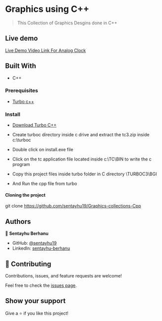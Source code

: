 
# Graphics using C++

> This Collection of Graphics Desgins done in C++

<!-- ![Graphics (20)](https://github.com/sentayhu19/graphics) -->

## Live demo

 [Live Demo Video Link For Analog Clock](https://www.youtube.com/watch?v=Py_jMt_f2wU&t=307s) 

## Built With

- C++

### Prerequisites

- <a href="https://turbo-c.soft32.com/free-download/?nc&dm=3"> Turbo c++ </a>

### Install

- <a href="https://turbo-c.soft32.com/free-download/?nc&dm=3">Download Turbo C++ </a>

- Create turboc directory inside c drive and extract the tc3.zip inside c:\turboc

- Double click on install.exe file

- Click on the tc application file located inside c:\TC\BIN to write the c program

- Copy this project files inside turbo folder in C directory \\TURBOC3\\BGI

- And Run the cpp file from turbo


#### Cloning the project

git clone https://github.com/sentayhu19/Graphics-collections-Cpp <Your-Build-Directory>



## Authors

👤 **Sentayhu Berhanu**

- GitHub: [@sentayhu19](https://github.com/sentayhu19)
- LinkedIn: [sentayhu-berhanu](https://www.linkedin.com/in/sentayhu-berhanu-6376579a/)



## 🤝 Contributing

Contributions, issues, and feature requests are welcome!

Feel free to check the [issues page]( https://github.com/sentayhu19/Graphics-collections-Cpp/issues).

## Show your support

Give a ⭐️ if you like this project!
